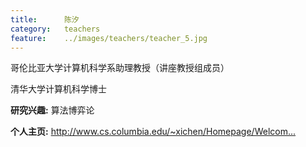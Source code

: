 ```yaml
---
title:		陈汐
category:	teachers
feature:	../images/teachers/teacher_5.jpg
---
```


<p>哥伦比亚大学计算机科学系助理教授（讲座教授组成员）  </p>
<p>清华大学计算机科学博士  </p>
<p><b>研究兴趣:</b> 算法博弈论  </p>
<p><b>个人主页:</b>
<a href="http://www.cs.columbia.edu/~xichen/Homepage/Welcome.html">http://www.cs.columbia.edu/~xichen/Homepage/Welcom...</a></p>


